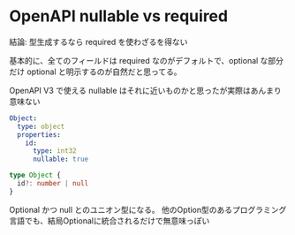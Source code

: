 # OpenAPI nullable vs required

結論: 型生成するなら required を使わざるを得ない

基本的に、全てのフィールドは required なのがデフォルトで、optional な部分だけ
optional と明示するのが自然だと思ってる。

OpenAPI V3 で使える nullable はそれに近いものかと思ったが実際はあんまり意味ない


```yml
Object:
  type: object
  properties:
    id:
      type: int32
      nullable: true
```

```typescript
type Object {
  id?: number | null
}
```

Optional かつ null とのユニオン型になる。
他のOption型のあるプログラミング言語でも、結局Optionalに統合されるだけで無意味っぽい
